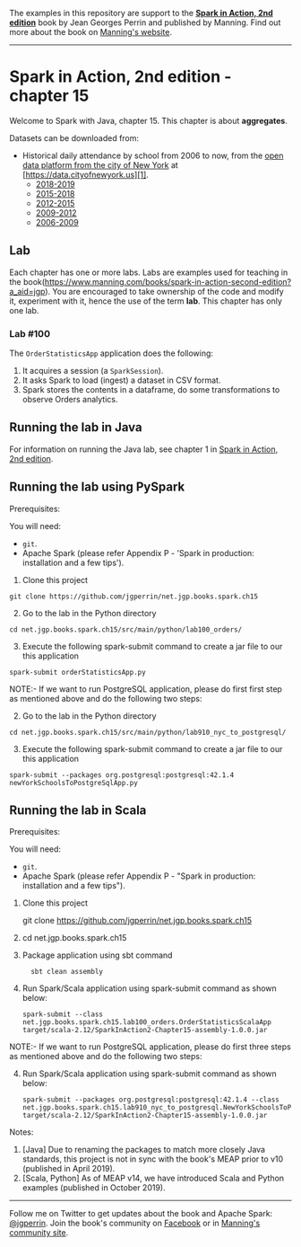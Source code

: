 The examples in this repository are support to the **[Spark in Action, 2nd edition](http://jgp.net/sia)** book by Jean Georges Perrin and published by Manning. Find out more about the book on [Manning's website](http://jgp.net/sia).

---

# Spark in Action, 2nd edition - chapter 15

Welcome to Spark with Java, chapter 15. This chapter is about **aggregates**.

Datasets can be downloaded from:
* Historical daily attendance by school from 2006 to now, from the [open data platform from the city of New York][1] at [https://data.cityofnewyork.us][1].
  + [2018-2019](https://data.cityofnewyork.us/Education/2018-2019-Daily-Attendance/x3bb-kg5j)
  + [2015-2018](https://data.cityofnewyork.us/Education/2015-2018-Historical-Daily-Attendance-By-School/3y5p-x48f)
  + [2012-2015](https://data.cityofnewyork.us/Education/2012-2015-Historical-Daily-Attendance-By-School/pffu-gbfi)
  + [2009-2012](https://data.cityofnewyork.us/Education/2009-2012-Historical-Daily-Attendance-By-School/wpqj-3buw)
  + [2006-2009](https://data.cityofnewyork.us/Education/2006-2009-Historical-Daily-Attendance-By-School/xwxx-rnki)
  
## Lab

Each chapter has one or more labs. Labs are examples used for teaching in the book(https://www.manning.com/books/spark-in-action-second-edition?a_aid=jgp). You are encouraged to take ownership of the code and modify it, experiment with it, hence the use of the term **lab**. This chapter has only one lab.

### Lab \#100

The `OrderStatisticsApp` application does the following:

1.	It acquires a session (a `SparkSession`).
2.	It asks Spark to load (ingest) a dataset in CSV format.
3.	Spark stores the contents in a dataframe, do some transformations to observe Orders analytics.

## Running the lab in Java

For information on running the Java lab, see chapter 1 in [Spark in Action, 2nd edition](http://jgp.net/sia).

## Running the lab using PySpark

Prerequisites:

You will need:
 * `git`.
 * Apache Spark (please refer Appendix P - 'Spark in production: installation and a few tips').

1. Clone this project

```
git clone https://github.com/jgperrin/net.jgp.books.spark.ch15
```

2. Go to the lab in the Python directory

```
cd net.jgp.books.spark.ch15/src/main/python/lab100_orders/
```

3. Execute the following spark-submit command to create a jar file to our this application

 ```
spark-submit orderStatisticsApp.py
 ```

NOTE:- 
If we want to run PostgreSQL application, please do first first step as mentioned above 
and do the following two steps:

2. Go to the lab in the Python directory

```
cd net.jgp.books.spark.ch15/src/main/python/lab910_nyc_to_postgresql/
```

3. Execute the following spark-submit command to create a jar file to our this application

```
spark-submit --packages org.postgresql:postgresql:42.1.4 newYorkSchoolsToPostgreSqlApp.py
```

## Running the lab in Scala

Prerequisites:

You will need:
 * `git`.
 * Apache Spark (please refer Appendix P - "Spark in production: installation and a few tips"). 

1. Clone this project

    git clone https://github.com/jgperrin/net.jgp.books.spark.ch15

2. cd net.jgp.books.spark.ch15

3. Package application using sbt command

   ```
     sbt clean assembly
   ```

4. Run Spark/Scala application using spark-submit command as shown below:

   ```
   spark-submit --class net.jgp.books.spark.ch15.lab100_orders.OrderStatisticsScalaApp target/scala-2.12/SparkInAction2-Chapter15-assembly-1.0.0.jar  
   ```
NOTE:- 
If we want to run PostgreSQL application, please do first three steps as mentioned above 
and do the following two steps:

4. Run Spark/Scala application using spark-submit command as shown below:

   ```
   spark-submit --packages org.postgresql:postgresql:42.1.4 --class net.jgp.books.spark.ch15.lab910_nyc_to_postgresql.NewYorkSchoolsToPostgreSqlScalaApplication target/scala-2.12/SparkInAction2-Chapter15-assembly-1.0.0.jar  
   ```

Notes: 
 1. [Java] Due to renaming the packages to match more closely Java standards, this project is not in sync with the book's MEAP prior to v10 (published in April 2019).
 2. [Scala, Python] As of MEAP v14, we have introduced Scala and Python examples (published in October 2019).
 
---

Follow me on Twitter to get updates about the book and Apache Spark: [@jgperrin](https://twitter.com/jgperrin). Join the book's community on [Facebook](https://www.facebook.com/SparkWithJava/) or in [Manning's community site](https://forums.manning.com/forums/spark-in-action-second-edition?a_aid=jgp).

[1]: https://data.cityofnewyork.us
